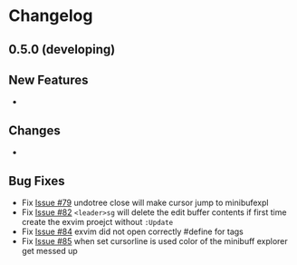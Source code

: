 # Changelog

## 0.5.0 (developing)

## New Features

 - 

## Changes

 - 

## Bug Fixes

 - Fix [Issue #79](https://github.com/exvim/main/issues/79) undotree close will make cursor jump to minibufexpl 
 - Fix [Issue #82](https://github.com/exvim/main/issues/82) `<leader>sg` will delete the edit buffer contents if first time create the exvim proejct without `:Update`
 - Fix [Issue #84](https://github.com/exvim/main/issues/84) exvim did not open correctly #define for tags 
 - Fix [Issue #85](https://github.com/exvim/main/issues/85) when set cursorline is used color of the minibuff explorer get messed up


